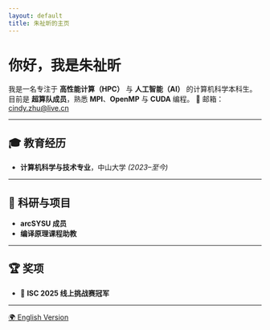 ```yaml
---
layout: default
title: 朱祉昕的主页
---
```

# 你好，我是朱祉昕

我是一名专注于 **高性能计算（HPC）** 与 **人工智能（AI）** 的计算机科学本科生。
目前是 **超算队成员**，熟悉 **MPI**、**OpenMP** 与 **CUDA** 编程。
📧 邮箱：[cindy.zhu@live.cn](mailto:cindy.zhu@live.cn)

---

## 🎓 教育经历

- **计算机科学与技术专业**，中山大学 *(2023–至今)*

---

## 🧪 科研与项目

- **arcSYSU 成员**
- **编译原理课程助教**

---

## 🏆 奖项

- 🥇 **ISC 2025 线上挑战赛冠军**

---

[🌍 English Version](./index.md)
